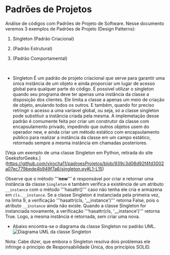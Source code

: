 # Padrões de Projetos

Análise de códigos com Padrões de Projeto de Software. Nesse documento veremos 3 exemplos de Padrões de Projeto (Design Patterns):

1. Singleton (Padrão Criacional)

2. (Padrão Estrutural)

3. (Padrão Comportamental)
<br/>

- Singleton 
  É um padrão de projeto criacional que serve para garantir uma única instância de um objeto e ainda proporciar um lugar de acesso global para qualquer parte do código. É possível utilizar o singleton quando seu programa deve ter apenas uma instância da classe a disposição dos clientes. Ele limita a classe a apenas um meio de criação de objeto, anulando todos os outros. E também, quando for preciso retringir o acesso a uma varíavel global, ou seja, só a classe singleton pode substituir a instância criada pela mesma. A implemetação desse padrão é comumente feita por criar um construtor da classe com encapsulamento privado, impedindo que outros objetos usem do operador new, e ainda criar um método estático com encapsulamento público para realizar a instância da classe em um campo estático, retornado sempre a mesma instância em chamadas posteriores. 

[Veja um exemplo de uma classe Singleton em Python, retirada do site GeeksforGeeks.] (https://github.com/virocha11/padroesProjetos/blob/939c3d08d92f4fd3002a07ec779bede4b949f7a6/singleton.py#L1-L15)

  Observe que o método '''__new__''' é responsável por criar e retornar uma instância da classe `Singleton` e também verifica a existência de um atributo `__instance` com o método '''hasattr()''' caso não tenha ele cria e armazena em `cls.__instance`. 
Se a classe Singleton é instanciada pela primeira vez, na linha 9, a verificação '''hasattr(cls, '__instance')''' retorna False, pois o atributo `__instance` ainda não existe. Quando a classe Singleton for instanciada novamente, a verificação '''hasattr(cls, '__instance')''' retorna True. Logo, a mesma instância é retornada, sem criar uma nova.

- Abaixo encontra-se o diagrama da classe Singleton no padrão UML.
![Diagrama UML da classe Singleton](https://upload.wikimedia.org/wikipedia/commons/d/dc/Singleton_pattern_uml.png)

Nota: Cabe dizer, que embora o Singleton resolva dois problemas ele infringe o princípio de Responsabilidade Única, dos princípios SOLID.
